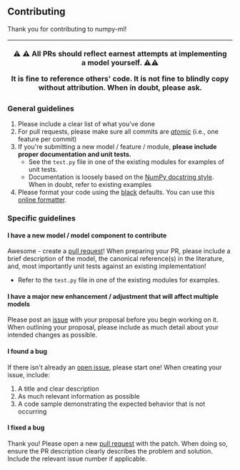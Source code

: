 ## Contributing

Thank you for contributing to numpy-ml!

| <p align="center">⚠️ ⚠️ All PRs should reflect earnest attempts at implementing a model yourself. ⚠️⚠️ </p> It is fine to reference others' code. It is not fine to blindly copy without attribution. When in doubt, please ask. |
| --- |

### General guidelines
1. Please include a clear list of what you've done
2. For pull requests, please make sure all commits are [*atomic*](https://en.wikipedia.org/wiki/Atomic_commit) (i.e., one feature per commit)
3. If you're submitting a new model / feature / module, **please include proper documentation and unit tests.**
    - See the `test.py` file in one of the existing modules for examples of unit tests.
    - Documentation is loosely based on the [NumPy docstring style](https://sphinxcontrib-napoleon.readthedocs.io/en/latest/example_numpy.html). When in doubt, refer to existing examples
4. Please format your code using the [black](https://github.com/python/black) defaults. You can use this [online formatter](https://black.now.sh/).

### Specific guidelines
#### I have a new model / model component to contribute
 Awesome - create a [pull request](https://github.com/ddbourgin/numpy-ml/pulls)! When preparing your PR, please include a brief description of the model, the canonical reference(s) in the literature, and, most importantly unit tests against an existing implementation!
  - Refer to the `test.py` file in one of the existing modules for examples.

#### I have a major new enhancement / adjustment that will affect multiple models
 Please post an [issue](https://github.com/ddbourgin/numpy-ml/issues) with your proposal before you begin working on it. When outlining your proposal, please include as much detail about your intended changes as possible.

#### I found a bug
 If there isn't already an [open issue](https://github.com/ddbourgin/numpy-ml/issues), please start one! When creating your issue, include:
  1. A title and clear description
  2. As much relevant information as possible
  3. A code sample demonstrating the expected behavior that is not occurring

#### I fixed a bug
 Thank you! Please open a new [pull request](https://github.com/ddbourgin/numpy-ml/pulls) with the patch. When doing so, ensure the PR description clearly describes the problem and solution. Include the relevant issue number if applicable.
